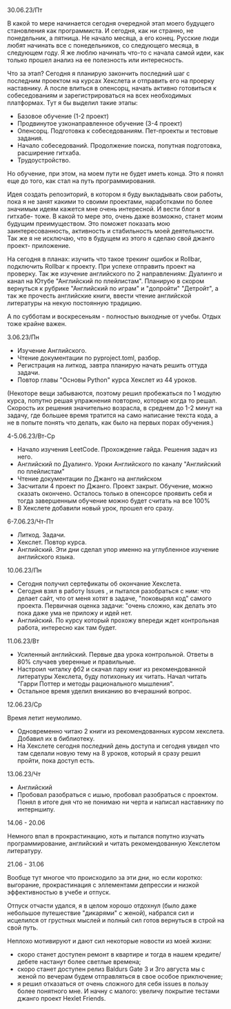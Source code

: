 30.06.23/Пт

В какой то мере начинается сегодня очередной этап моего будущего становления как программиста. И сегодня, как ни странно, не понедельник, а пятница. Не начало месяца, а его конец. Русские люди любят начинать все с понедельников, со следующего месяца, в следующем году. Я же люблю начинать что-то с начала самой идеи, как только прошел анализ на ее полезность или интересность.

Что за этап? Сегодня я планирую закончить последний шаг с последним проектом на курсах Хекслета и отправить его на проерку наставнику. А после влиться в опенсорц, начать активно готовиться к собеседованиям и зарегистрироваться на всех необходимых платформах. Тут я бы выделил такие этапы:
* Базовое обучение (1-2 проект)
* Продвинутое узконаправленное обучение (3-4 проект)
* Опенсорц. Подготовка к собеседованиям. Пет-проекты и тестовые задания.
* Начало собеседований. Продолжение поиска, попутная подготовка, расширение гитхаба.
* Трудоустройство. 

Но обучение, при этом, на моем пути не будет иметь конца. Это я понял еще до того, как стал на путь программирования.

Идея создать репозиторий, в котором я буду выкладывать свои работы, пока я не занят какими то своими проектами, наработками по более значимым идеям кажется мне очень интересной. И вести блог в гитхабе- тоже. В какой то мере это, очень даже возможно, станет моим будущим преимуществом. Это поможет показать мою заинтересованность, активность и стабильность моей деятельности. Так же я не исключаю, что в будущем из этого я сделаю свой джанго проект- приложение. 

На сегодня в планах: изучить что такое трекинг ошибок и Rollbar, подключить  Rollbar к проекту. При успехе отправить проект на проверку. Так же изучение английского по 2 направлениям: Дуалинго и канал на  Ютубе "Английский по плейлистам". Планирую в скором вернуться к рубрике "Английский по играм" и "допройти" "Детройт", а так же прочесть английские книги, ввести чтение английской литературы на некую постоянную традицию.

А по субботам и воскресеньям - полностью выходные от учебы. Отдых тоже крайне важен. 


3.06.23/Пн

* Изучение Английского.
* Чтение документации по pyproject.toml, разбор.
* Регистрация на литкод, завтра планирую начать решить оттуда задачи.
* Повтор главы "Основы  Python" курса Хекслет из 44 уроков.

(Некоторе вещи забываются, поэтому решил пробежаться по 1 модулю курса, попутно решая упражнения повторно, которые когда то решал. Скорость их решения значительно возрасла, в среднем до 1-2 минут на задачу, где большее время тратится на само написание текста кода, а не в попыте понять что делать, как было на первых порах обучения.)


4-5.06.23/Вт-Ср

* Начало изучения LeetCode.  Прохождение гайда. Решения задач из него.
* Английский по Дуалинго. Уроки Английского по каналу "Английский по плейлистам"
* Чтение документации по Джанго на английском
* Засчитали 4 проект по Джанго. Проект закрыт. Обучение, можно сказать окончено. Осталось только в опенсорсе проявить себя и тогда завершенным обучение можно будет считать на все 100%
* В Хекслете добавили новый урок, прошел его сразу.

6-7.06.23/Чт-Пт

* Литкод. Задачи. 
* Хекслет. Повтор курса.
* Английский. Эти дни сделал упор именно на углубленное изучение английского языка.

10.06.23/Пн

* Сегодня получил сертефикаты об окончание Хекслета. 
* Сегодня взял в работу  Issues  , и пытался разобраться с ним: что делает сайт, что от меня хотят в задаче, "поковырял код" самого проекта. Первичная оценка задачи: "очень сложно, как делать это пока даже ума не приложу и идей нет.
* Английский. По курсу который прохожу впереди ждет контрольная работа, интересно как там будет. 

11.06.23/Вт

* Усиленный английский. Первые два урока контрольной. Ответы в 80% случаев уверенные и правильные.
* Настроил читалку фб2 и скачал пару книг из рекомендованной литературы Хекслета, буду потихоньку их читать. Начал читать "Гарри Поттер и методы рационального мышления".
* Остальное время уделил вниканию во вчерашний вопрос.

12.06.23/Ср

Время летит неумолимо. 
* Одновременно читаю 2 книги из рекомендованных курсом хекслета. Добавил их в библиотеку.
* На Хекслете сегодня последний день доступа и сегодня увидел что там сделали новую тему на 8 уроков, который я сразу решил пройти, пока доступ есть. 

13.06.23/Чт

* Английский
* Пробовал разобраться с ишью, пробовал разобраться с проектом. Понял в итоге дня что не понимаю ни черта и написал наставнику по интерншипу.

14.06 - 20.06

Немного впал в прокрастинацию, хоть и пытался попутно изучать программирование, английский и читать рекомендованную Хекслетом литературу.

21.06 - 31.06

Вообще тут многое что происходило за эти дни, но если коротко: выгорание, прокрастинация с эллементами депрессии и низкой эффективностью в учебе и отпуск.

Отпуск отчасти удался, я в целом хорошо отдохнул (было даже небольшое путешествие "дикарями" с женой), набрался сил и исцелился от грустных мыслей и полный сил готов вернуться в строй на свой путь.

Неплохо мотивируют и дают сил некоторые новости из моей жизни: 
- скоро станет доступен ремонт в квартире и тогда в нашем кредите/дебете настанут более светлые времена;
- скоро станет доступен релиз Baldurs Gate 3 и 3го августа мы с женой по вечерам будем отправляться в свое особое приключение;
- я решил отказаться от очень сложного для себя  issues  в пользу более понятного мне. И начну с малого: увеличу покрытие тестами джанго проект  Hexlet Friends.



